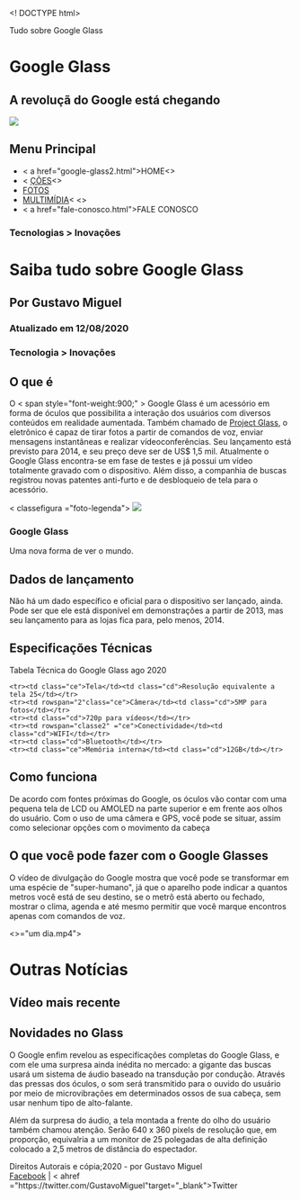 <! DOCTYPE html>
<html lang="en">
<Cabeça>
    <meta charset="UTF-8">
    <título>Tudo sobre Google Glass</título>
    <link rel="stylesheet" tipo="text/css" href="estilo.css"/>
</Cabeça>
<script src="funcao.js"></script>
<Corpo>
<div id="interface">
    <cabeçalho id="cabecalho">
    <hgroup>
        <h1>Google Glass</h1>
        <h2>A revoluçã do Google está chegando</h2>
    </hgroup>
    <img id="icone" src="foto-videos/webstormprojects2.png"/>
    <nav id="menu">
    <h1>Menu Principal</h1>
    <Ul>
        <li onmouseover="mudaFoto('http://blogrendoh.com.br/_imagens/home.png')" onmouseout="mudaFoto('foto-videos/webstormprojects2.png')">< a  href="google-glass2.html">HOME</a><>
        <li onmouseover="mudaFoto('http://blogrendoh.com.br/_imagens/especificacoes.png')" onmouseout="mudaFoto('foto-videos/webstormprojects2.png')">< <a href="especificacoes.html">ÇÕES</a><>
        <li onmouseover="mudaFoto('http://blogrendoh.com.br/_imagens/fotos.png')" onmouseout="mudaFoto('foto-videos/webstormprojects2.png')"><a href="fotos.html">FOTOS</a></li>
        <li onmouseover="mudaFoto('http://blogrendoh.com.br/_imagens/multimidia.png')" onmouseout="mudaFoto('foto-videos/webstormprojects2.png')"> <a href="mutimidia.html">MULTIMÍDIA</a>< <>
        <li onmouseover="mudaFoto('http://blogrendoh.com.br/_imagens/contato.png')" onmouseout="mudaFoto('foto-videos/webstormprojects2.png')">< a  href="fale-conosco.html">FALE CONOSCO</a></>
    </Ul>
    </Nav>
    </Cabeçalho>
    <id de seção ="corpo">
    <artigo id="noticia-principal">
        <cabeçalho id="cabecalho-artigo">
    <hgroup>
        <h3>Tecnologias > Inovações</h3>
        <h1>Saiba tudo sobre Google Glass</h1>
        <h2>Por Gustavo Miguel</h2>
        <h3 class="direita">Atualizado em 12/08/2020</h3>
    </hgroup>
        </Cabeçalho>
<h3>Tecnologia    >   Inovações</h3>
<h2> O que é</h2>
<p> O < span style="font-weight:900;" > Google Glass</span> é um acessório em forma de óculos que possibilita a interação dos usuários com diversos conteúdos em realidade
 aumentada. Também chamado de <a href ="http:ic.unicamp.br/~everton/testes/htmlcss/css3/fale-conosco.html"target="_blank">Project Glass</a>, o eletrônico é capaz de tirar fotos a partir de comandos de voz, enviar mensagens
 instantâneas e realizar vídeoconferências. Seu lançamento está previsto para 2014, e seu preço deve ser de US$ 1,5 mil.
    Atualmente o Google Glass encontra-se em fase de testes e já possui um vídeo totalmente gravado com o dispositivo. Além disso,
 a companhia de buscas registrou novas patentes anti-furto e de desbloqueio de tela para o acessório. </p>
< classefigura ="foto-legenda">
    <img src="http://blogrendoh.com.br/_imagens/glass-quadro-homem-mulher.jpg"/>
    <figcaption>
        <h3>Google Glass</h3>
        <p>Uma nova forma de ver o mundo. </p>
    </figcaption>
</Figura>
<h2>Dados de lançamento</h2>
<p>Não há um dado específico e oficial para o dispositivo ser lançado, ainda. Pode ser que ele está disponível em
 demonstrações a partir de 2013, mas seu lançamento para as lojas fica para, pelo menos, 2014. </p>
<h2>Especificações Técnicas</h2>
<id de tabela ="tabelaspec">
    <legenda>Tabela Técnica do Google Glass <span>ago 2020</span></caption>

    <tr><td class="ce">Tela</td><td class="cd">Resolução equivalente a tela 25</td></tr>
    <tr><td rowspan="2"class="ce">Câmera</td><td class="cd">5MP para fotos</td></tr>
    <tr><td class="cd">720p para vídeos</td></tr>
    <tr><td rowspan="classe2" ="ce">Conectividade</td><td class="cd">WIFI</td></tr>
    <tr><td class="cd">Bluetooth</td></tr>
    <tr><td class="ce">Memória interna</td><td class="cd">12GB</td></tr>
</Tabela>
<h2>Como funciona</h2>
   <p>De acordo com fontes próximas do Google, os óculos vão contar com uma pequena tela de LCD ou AMOLED na parte superior e em frente aos olhos do usuário. Com o uso de uma câmera e GPS, você pode se situar, assim como selecionar opções com o movimento da cabeça</p>

<h2>O que você pode fazer com o Google Glasses</h2>
    <p>O vídeo de divulgação do Google mostra que você pode se transformar em uma espécie de "super-humano", já que o aparelho pode indicar a quantos metros você está de seu destino, se o metrô está aberto ou fechado, mostrar o clima, agenda e até mesmo permitir que você marque encontros apenas com comandos de voz. </p>
    <Vídeo>
        <>="um dia.mp4">
    </Vídeo>
    </Artigo>
    </Seção>
    <lateral id="lateral">
    <h1>Outras Notícias</h1>
    <h2>Vídeo mais recente</h2>
    <h2>Novidades no Glass</h2>
    <p>O Google enfim revelou as especificações completas do Google Glass, e com ele uma surpresa ainda inédita no mercado: a gigante das buscas usará um sistema de áudio baseado na transdução por condução. Através das pressas dos óculos, o som será transmitido para o ouvido do usuário por meio de microvibrações em determinados ossos de sua cabeça, sem usar nenhum tipo de alto-falante. </p>
    <p>Além da surpresa do áudio, a tela montada a frente do olho do usuário também chamou atenção. Serão 640 x 360 pixels de resolução que, em proporção, equivalria a um monitor de 25 polegadas de alta definição colocado a 2,5 metros de distância do espectador. </p>
    </Lado>
    <footer id="rodape">
        <p>Direitos Autorais e cópia;2020 - por Gustavo Miguel <br/>
            <a href="https://www.facebook.com/profile.php?id=100053458753284&ref=bookmarks"target="_blank">Facebook</a> | < ahref ="https://twitter.com/GustavoMiguel"target="_blank">Twitter</a> </p>
    </Rodapé>
</Div>
</Corpo>
</Html>
